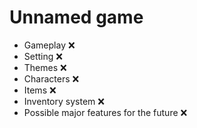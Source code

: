 # Unnamed game
* Gameplay ❌
* Setting ❌
* Themes ❌
* Characters ❌
* Items ❌
* Inventory system ❌
* Possible major features for the future ❌
